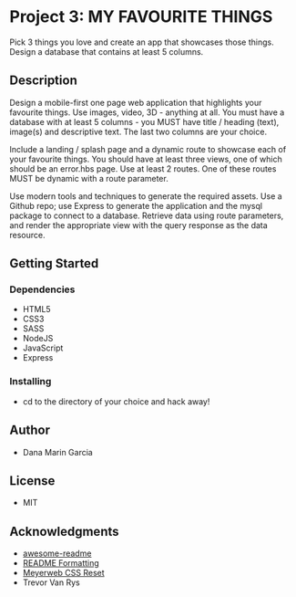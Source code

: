 # Project 3: MY FAVOURITE THINGS
Pick 3 things you love and create an app that showcases those things. Design a database
that contains at least 5 columns.

## Description

Design a mobile-first one page web application that highlights your favourite things. Use images, video, 3D - anything at all. You must have a database with at least 5 columns - you MUST have title / heading (text), image(s) and descriptive text. The last two columns are your choice.

Include a landing / splash page and a dynamic route to showcase each of your favourite things. You should have at least three views, one of which should be an error.hbs page. Use at least 2 routes. One of these routes MUST be dynamic with a route parameter.

Use modern tools and techniques to generate the required assets. Use a Github repo; use Express to generate the application and the mysql package to connect to a database. Retrieve data using route parameters, and render the appropriate view with the query response as the data resource. 

## Getting Started

### Dependencies

* HTML5
* CSS3
* SASS
* NodeJS
* JavaScript
* Express

### Installing

* cd to the directory of your choice and hack away!

## Author

* Dana Marin Garcia

## License
* MIT

## Acknowledgments

* [awesome-readme](https://github.com/matiassingers/awesome-readme)
* [README Formatting](https://guides.github.com/features/mastering-markdown/)
* [Meyerweb CSS Reset](https://meyerweb.com/eric/tools/css/reset/)
* Trevor Van Rys